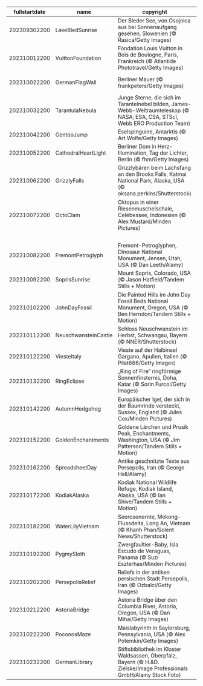 |fullstartdate|name|copyright|title|image|
|--|--|--|--|--|
202309302200|LakeBledSunrise|Der Bleder See, von Osojnica aus bei Sonnenaufgang gesehen, Slowenien (© Rasica/Getty Images)|See und Sonne, welch große Wonne!|![](/de-DE/2023/10/202309302200LakeBledSunrise.jpg)|
202310012200|VuittonFoundation|Fondation Louis Vuitton in Bois de Boulogne, Paris, Frankreich (© Atlantide Phototravel/Getty Images)|Kunst und Architektur, lang lebe die Kultur!|![](/de-DE/2023/10/202310012200VuittonFoundation.jpg)|
202310022200|GermanFlagWall|Berliner Mauer (© frankpeters/Getty Images)|Mauern sprengen, nicht Welten engen!|![](/de-DE/2023/10/202310022200GermanFlagWall.jpg)|
202310032200|TarantulaNebula|Junge Sterne, die sich im Tarantelnebel bilden, James-Webb-Weltraumteleskop (© NASA, ESA, CSA, STScI, Webb ERO Production Team)|Lichter, Sterne und Gase, eine im All sich bildende Oase?|![](/de-DE/2023/10/202310032200TarantulaNebula.jpg)|
202310042200|GentooJump|Eselspinguine, Antarktis (© Art Wolfe/Getty Images)|Springer und Taucher|![](/de-DE/2023/10/202310042200GentooJump.jpg)|
202310052200|CathedralHeartLight|Berliner Dom in Herz-Illumination, Tag der Lichter, Berlin (© fhm/Getty Images)|Ein magisches Lichtermeer|![](/de-DE/2023/10/202310052200CathedralHeartLight.jpg)|
202310062200|GrizzlyFalls|Grizzlybären beim Lachsfang an den Brooks Falls, Katmai National Park, Alaska, USA (© oksana.perkins/Shutterstock)|Zeit für Lachs zur Selbstbedienung|![](/de-DE/2023/10/202310062200GrizzlyFalls.jpg)|
202310072200|OctoClam|Oktopus in einer Riesenmuschelschale, Celébessee, Indonesien (© Alex Mustard/Minden Pictures)|Muscheln wir?|![](/de-DE/2023/10/202310072200OctoClam.jpg)|
||||![](/de-DE/2023/10/.jpg)|
202310082200|FremontPetroglyph|Fremont-Petroglyphen, Dinosaur National Monument, Jensen, Utah, USA (© Dan Leeth/Alamy)|Auf den Spuren unserer Vorfahren|![](/de-DE/2023/10/202310082200FremontPetroglyph.jpg)|
202310092200|SoprisSunrise|Mount Sopris, Colorado, USA (© Jason Hatfield/Tandem Stills + Motion)|Berg der Zwillings-Gipfel?|![](/de-DE/2023/10/202310092200SoprisSunrise.jpg)|
202310102200|JohnDayFossil|Die Painted Hills im John Day Fossil Beds National Monument, Oregon, USA (© Ben Herndon/Tandem Stills + Motion)|Echos des Aussterbens|![](/de-DE/2023/10/202310102200JohnDayFossil.jpg)|
202310112200|NeuschwansteinCastle|Schloss Neuschwanstein im Herbst, Schwangau, Bayern (© NNER/Shutterstock)|Wo sich die Adeligen tummelten|![](/de-DE/2023/10/202310112200NeuschwansteinCastle.jpg)|
202310122200|ViesteItaly|Vieste auf der Halbinsel Gargano, Apulien, Italien (© Pilat666/Getty Images)|Das Leben am Rande|![](/de-DE/2023/10/202310122200ViesteItaly.jpg)|
202310132200|RingEclipse|„Ring of Fire“ ringförmige Sonnenfinsternis, Doha, Katar (© Sorin Furcoi/Getty Images)|And it burns, burns, burns|![](/de-DE/2023/10/202310132200RingEclipse.jpg)|
202310142200|AutumnHedgehog|Europäischer Igel, der sich in der Baumrinde versteckt, Sussex, England (© Jules Cox/Minden Pictures)|Kein Platz mehr hier!|![](/de-DE/2023/10/202310142200AutumnHedgehog.jpg)|
202310152200|GoldenEnchantments|Goldene Lärchen und Prusik Peak, Enchantments, Washington, USA (© Jim Patterson/Tandem Stills + Motion)|Einfach zauberhaft|![](/de-DE/2023/10/202310152200GoldenEnchantments.jpg)|
202310162200|SpreadsheetDay|Antike geschnitzte Texte aus Persepolis, Iran (© George Hall/Alamy)|Daten aus der Vergangenheit|![](/de-DE/2023/10/202310162200SpreadsheetDay.jpg)|
202310172200|KodiakAlaska|Kodiak National Wildlife Refuge, Kodiak Island, Alaska, USA (© Ian Shive/Tandem Stills + Motion)|Sewards Juwel|![](/de-DE/2023/10/202310172200KodiakAlaska.jpg)|
202310182200|WaterLilyVietnam|Seerosenernte, Mekong-Flussdelta, Long An, Vietnam (© Khanh Phan/Solent News/Shutterstock)|Teamwork macht die Arbeit möglich|![](/de-DE/2023/10/202310182200WaterLilyVietnam.jpg)|
202310192200|PygmySloth|Zwergfaultier-Baby, Isla Escudo de Veraguas, Panama (© Suzi Eszterhas/Minden Pictures)|Wollen Sie nicht auch mal abhängen?|![](/de-DE/2023/10/202310192200PygmySloth.jpg)|
202310202200|PersepolisRelief|Reliefs in der antiken persischen Stadt Persepolis, Iran (© Ozbalci/Getty Images)|Unglaubliche Kunst der Antike|![](/de-DE/2023/10/202310202200PersepolisRelief.jpg)|
202310212200|AstoriaBridge|Astoria Bridge über den Columbia River, Astoria, Oregon, USA (© Dan Mihai/Getty Images)|Letzte Brücke vor dem Pazifik?|![](/de-DE/2023/10/202310212200AstoriaBridge.jpg)|
202310222200|PoconosMaze|Maislabyrinth in Saylorsburg, Pennsylvania, USA (© Alex Potemkin/Getty Images)|Verlaufen Sie sich bitte nicht|![](/de-DE/2023/10/202310222200PoconosMaze.jpg)|
202310232200|GermanLibrary|Stiftsbibliothek im Kloster Waldsassen, Oberpfalz, Bayern (© H.&D. Zielske/Image Professionals GmbH/Alamy Stock Foto)|Bücher und Weisheit, Symbole der Freiheit!|![](/de-DE/2023/10/202310232200GermanLibrary.jpg)|
